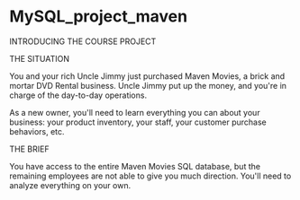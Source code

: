 # MySQL_project_maven

INTRODUCING THE COURSE PROJECT

THE SITUATION

You and your rich Uncle Jimmy just purchased Maven Movies, a brick and mortar DVD Rental business. Uncle Jimmy put up the money, and you're in charge of the day-to-day operations.

As a new owner, you'll need to learn everything you can about your business: your product inventory, your staff, your customer purchase behaviors, etc.

THE BRIEF

You have access to the entire Maven Movies SQL database, but the remaining employees are not able to give you much direction. You'll need to analyze everything on your own.
